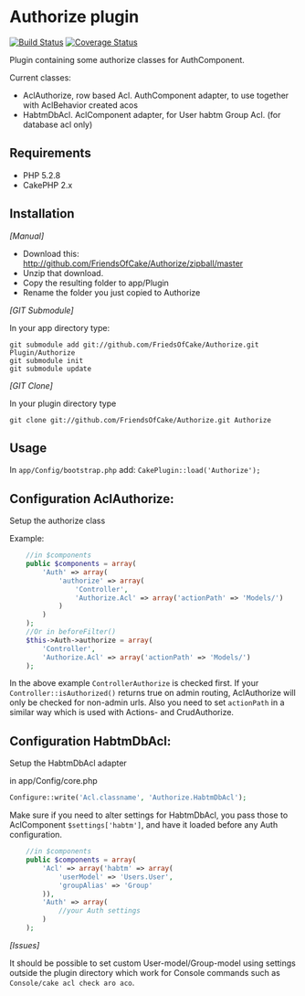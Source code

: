 # Authorize plugin

[![Build Status](https://travis-ci.org/FriendsOfCake/Authorize.png?branch=master)](https://travis-ci.org/FriendsOfCake/Authorize)
[![Coverage Status](https://coveralls.io/repos/FriendsOfCake/Authorize/badge.png)](https://coveralls.io/r/FriendsOfCake/Authorize)

Plugin containing some authorize classes for AuthComponent.

Current classes:
- AclAuthorize, row based Acl. AuthComponent adapter, to use together with AclBehavior created acos
- HabtmDbAcl. AclComponent adapter, for User habtm Group Acl. (for database acl only)

## Requirements

- PHP 5.2.8
- CakePHP 2.x

## Installation

_[Manual]_

- Download this: http://github.com/FriendsOfCake/Authorize/zipball/master
- Unzip that download.
- Copy the resulting folder to app/Plugin
- Rename the folder you just copied to Authorize

_[GIT Submodule]_

In your app directory type:
```
git submodule add git://github.com/FriedsOfCake/Authorize.git Plugin/Authorize
git submodule init
git submodule update
```

_[GIT Clone]_

In your plugin directory type
```
git clone git://github.com/FriendsOfCake/Authorize.git Authorize
```

## Usage

In `app/Config/bootstrap.php` add: `CakePlugin::load('Authorize');`

## Configuration AclAuthorize:

Setup the authorize class

Example:
```php
    //in $components
    public $components = array(
        'Auth' => array(
            'authorize' => array(
                'Controller',
                'Authorize.Acl' => array('actionPath' => 'Models/')
            )
        )
    );
    //Or in beforeFilter()
    $this->Auth->authorize = array(
        'Controller',
        'Authorize.Acl' => array('actionPath' => 'Models/')
    );
```
In the above example `ControllerAuthorize` is checked first. If your `Controller::isAuthorized()`
returns true on admin routing, AclAuthorize will only be checked for non-admin urls.
Also you need to set `actionPath` in a similar way which is used with Actions- and CrudAuthorize.

## Configuration HabtmDbAcl:

Setup the HabtmDbAcl adapter

in app/Config/core.php
```php
Configure::write('Acl.classname', 'Authorize.HabtmDbAcl');
```

Make sure if you need to alter settings for HabtmDbAcl, you pass those to
AclComponent ``$settings['habtm']``, and have it loaded before any Auth configuration.
```php
    //in $components
    public $components = array(
        'Acl' => array('habtm' => array(
            'userModel' => 'Users.User',
            'groupAlias' => 'Group'
        )),
        'Auth' => array(
            //your Auth settings
        )
    );
```

_[Issues]_

It should be possible to set custom User-model/Group-model using settings outside the plugin directory which work for
Console commands such as `Console/cake acl check aro aco`.

